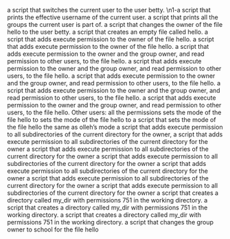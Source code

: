 a script that switches the current user to the user betty.
\n1-a script that prints the effective username of the current user.
a script that prints all the groups the current user is part of.
a script that changes the owner of the file hello to the user betty.
a script that creates an empty file called hello.
a script that adds execute permission to the owner of the file hello.
a script that adds execute permission to the owner of the file hello.
a script that adds execute permission to the owner and the group owner, and read permission to other users, to the file hello.
a script that adds execute permission to the owner and the group owner, and read permission to other users, to the file hello.
a script that adds execute permission to the owner and the group owner, and read permission to other users, to the file hello.
a script that adds execute permission to the owner and the group owner, and read permission to other users, to the file hello.
a script that adds execute permission to the owner and the group owner, and read permission to other users, to the file hello.
Other users: all the permissions
sets the mode of the file hello to
sets the mode of the file hello to
 a script that sets the mode of the file hello the same as olleh’s mode
 a script that adds execute permission to all subdirectories of the current directory for the owner,
a script that adds execute permission to all subdirectories of the current directory for the owner
a script that adds execute permission to all subdirectories of the current directory for the owner
a script that adds execute permission to all subdirectories of the current directory for the owner
a script that adds execute permission to all subdirectories of the current directory for the owner
a script that adds execute permission to all subdirectories of the current directory for the owner
a script that adds execute permission to all subdirectories of the current directory for the owner
a script that creates a directory called my_dir with permissions 751 in the working directory.
a script that creates a directory called my_dir with permissions 751 in the working directory.
a script that creates a directory called my_dir with permissions 751 in the working directory.
a script that changes the group owner to school for the file hello
